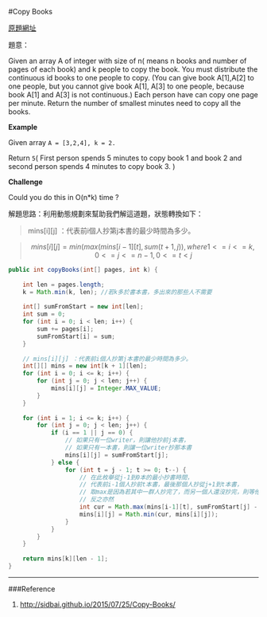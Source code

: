 #Copy Books

[原題網址](http://www.lintcode.com/en/problem/copy-books/)

題意：

Given an array A of integer with size of n( means n books and number of pages of each book) and k people to copy the book. You must distribute the continuous id books to one people to copy. (You can give book A[1],A[2] to one people, but you cannot give book A[1], A[3] to one people, because book A[1] and A[3] is not continuous.) Each person have can copy one page per minute. Return the number of smallest minutes need to copy all the books.

**Example**

Given array ```A = [3,2,4], k = 2.```

Return ```5```( First person spends 5 minutes to copy book 1 and book 2 and second person spends 4 minutes to copy book 3. )

**Challenge**

Could you do this in O(n*k) time ?

解題思路：利用動態規劃來幫助我們解這道題，狀態轉換如下：

>mins[i][j] ：代表前i個人抄第j本書的最少時間為多少。

>$$mins[i][j] = min( max( mins[i-1][t], sum(t+1, j) ), where 1 <= i <= k, 0 <= j <= n - 1, 0 <= t < j$$

>


```java
public int copyBooks(int[] pages, int k) {
    
    int len = pages.length;
    k = Math.min(k, len); //若k多於書本書，多出來的那些人不需要
    
    int[] sumFromStart = new int[len];
    int sum = 0;
    for (int i = 0; i < len; i++) {
        sum += pages[i];
        sumFromStart[i] = sum;
    }
    
    // mins[i][j] ：代表前i個人抄第j本書的最少時間為多少。
    int[][] mins = new int[k + 1][len];
    for (int i = 0; i <= k; i++) {
        for (int j = 0; j < len; j++) {
            mins[i][j] = Integer.MAX_VALUE;
        }
    }
    
    for (int i = 1; i <= k; i++) {
        for (int j = 0; j < len; j++) {
            if (i == 1 || j == 0) { 
                // 如果只有一位writer，則讓他抄前j本書，
                // 如果只有一本書，則讓一位writer抄那本書
                mins[i][j] = sumFromStart[j];
            } else {
                for (int t = j - 1; t >= 0; t--) {
                    // 在此枚舉從j-1到0本的最小抄書時間，
                    // 代表前i-1個人抄前t本書，最後那個人抄從j+1到t本書，
                    // 取max是因為若其中一群人抄完了，而另一個人還沒抄完，則等他的時間也要算進去
                    // 反之亦然
                    int cur = Math.max(mins[i-1][t], sumFromStart[j] - sumFromStart[t]);
                    mins[i][j] = Math.min(cur, mins[i][j]);
                }
            }
        }
    }
    
    return mins[k][len - 1];
}
```

---
###Reference
1. http://sidbai.github.io/2015/07/25/Copy-Books/